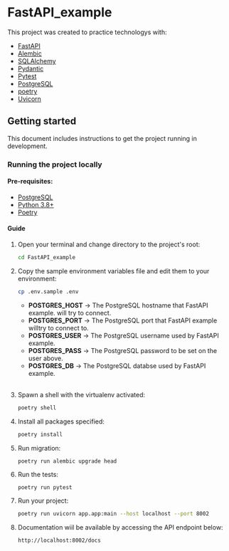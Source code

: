 # FastAPI_example
This project was created to practice technologys with:
- [FastAPI](https://fastapi.tiangolo.com/)
- [Alembic](https://alembic.sqlalchemy.org/)
- [SQLAlchemy](https://www.sqlalchemy.org/)
- [Pydantic](https://pydantic-docs.helpmanual.io/)
- [Pytest](https://docs.pytest.org/)
- [PostgreSQL](https://www.postgresql.org/)
- [poetry](https://python-poetry.org/)
- [Uvicorn](https://www.uvicorn.org/)

## Getting started

This document includes instructions to get the project running in development.

### Running the project locally

#### Pre-requisites:


- [PostgreSQL](https://www.digitalocean.com/community/tutorials/how-to-install-postgresql-on-ubuntu-20-04-quickstart-pt)
- [Python 3.8+](https://www.digitalocean.com/community/tutorials/how-to-install-python-3-and-set-up-a-programming-environment-on-an-ubuntu-20-04-server-pt)
- [Poetry](https://python-poetry.org/docs/)


#### Guide

1. Open your terminal and change directory to the project's root:
   ```bash
   cd FastAPI_example
   ```

2. Copy the sample environment variables file and edit them to your environment:
   ```bash
   cp .env.sample .env
   ```
   * **POSTGRES_HOST** -> The PostgreSQL hostname that FastAPI example. will try to connect.
   * **POSTGRES_PORT** -> The PostgreSQL port that FastAPI example willtry to connect to.
   * **POSTGRES_USER** -> The PostgreSQL username used by FastAPI example.
   * **POSTGRES_PASS** -> The PostgreSQL password to be set on the user above.
   * **POSTGRES_DB** -> The PostgreSQL  databse used by FastAPI example.
<br/><br/>

3. Spawn a shell with the virtualenv activated:
   ```bash
   poetry shell
   ```

4. Install all packages specified:
   ```bash
   poetry install
   ```

5. Run migration:
   ```bash
   poetry run alembic upgrade head
   ```

6. Run the tests:
   ```
   poetry run pytest
   ```

7. Run your project:
   ```bash
   poetry run uvicorn app.app:main --host localhost --port 8002
   ```

8. Documentation wiil be available by  accessing the API endpoint below:
   ```
   http://localhost:8002/docs
   ```
